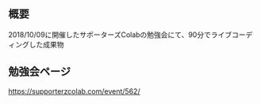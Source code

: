 ## 概要
2018/10/09に開催したサポーターズColabの勉強会にて、90分でライブコーディングした成果物

## 勉強会ページ
https://supporterzcolab.com/event/562/
